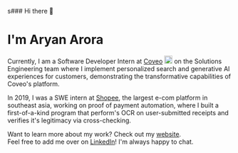 s### Hi there 👋

# I'm Aryan Arora

Currently, I am a Software Developer Intern at [Coveo](https://www.coveo.com/en) <img src="https://zapier-images.imgix.net/storage/services/0bab211415df8e73200f86495d151928.png" alt="Coveo" width="18" height="18"> on the Solutions Engineering team where I implement personalized search and generative AI experiences for customers, demonstrating the transformative capabilities of Coveo's platform.

In 2019, I was a SWE intern at [Shopee](https://shopee.ph/), the largest e-com platform in southeast asia, working on proof of payment automation, where I built a first-of-a-kind program that perform's OCR on user-submitted receipts and verifies it's legitimacy via cross-checking.

Want to learn more about my work? Check out my [website](https://aryanarora.ca/).<br>
Feel free to add me over on [LinkedIn](https://www.linkedin.com/in/aryanxarora/)! I'm always happy to chat.
